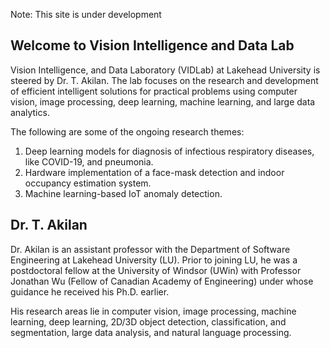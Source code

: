 Note: This site is under development

## Welcome to Vision Intelligence and Data Lab


Vision Intelligence, and Data Laboratory (VIDLab) at Lakehead University is steered by Dr. T. Akilan. The lab focuses on the research and development of efficient intelligent solutions for practical problems using computer vision, image processing, deep learning, machine learning, and large data analytics.  

The following are some of the ongoing research themes:

1. Deep learning models for diagnosis of infectious respiratory diseases, like COVID-19, and pneumonia.
2. Hardware implementation of a face-mask detection and indoor occupancy estimation system. 
3. Machine learning-based IoT anomaly detection.


## Dr. T. Akilan

Dr. Akilan is an assistant professor with the Department of Software Engineering at Lakehead University (LU). Prior to joining LU, he was a postdoctoral fellow at the University of Windsor (UWin) with Professor Jonathan Wu (Fellow of Canadian Academy of Engineering) under whose guidance he received his Ph.D. earlier. 

His research areas lie in computer vision, image processing, machine learning, deep learning, 2D/3D object detection, classification, and segmentation, large data analysis, and natural language processing.

